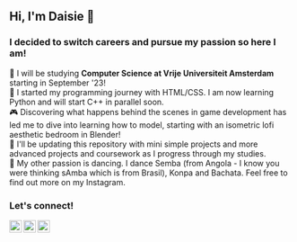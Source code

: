 ## Hi, I'm Daisie 👾

### I decided to switch careers and pursue my passion so here I am!

🔭 I will be studying <strong>Computer Science at Vrije Universiteit Amsterdam</strong> starting in September '23!  
🌱 I started my programming journey with HTML/CSS. I am now learning Python and will start C++ in parallel soon.  
🎮 Discovering what happens behind the scenes in game development has led me to dive into learning how to model, starting with an isometric lofi aesthetic bedroom in Blender!  
🤖 I'll be updating this repository with mini simple projects and more advanced projects and coursework as I progress through my studies.  
💃 My other passion is dancing. I dance Semba (from Angola - I know you were thinking sAmba which is from Brasil), Konpa and Bachata. Feel free to find out more on my Instagram.  

### Let's connect!

[<img align="left" alt="LinkedIn Logo" width="22px" src="https://cdn.jsdelivr.net/npm/simple-icons@v3/icons/linkedin.svg" />][linkedin]
[<img align="left" alt="Instagram Logo" width="22px" src="https://cdn.jsdelivr.net/npm/simple-icons@v3/icons/instagram.svg" />][instagram]
[<img align="left" alt="TikTok Logo" width="22px" src="https://cdn.jsdelivr.net/npm/simple-icons@v3/icons/tiktok.svg" />][tiktok]

[instagram]: https://instagram.com/daisiekbzr/
[linkedin]: https://linkedin.com/in/dace-kebzere/
[tiktok]: https://www.tiktok.com/@d.ai.sie/
